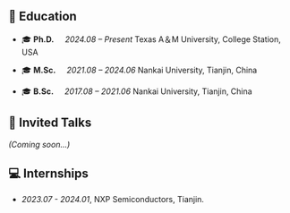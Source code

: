<!-- Educations -->
<span id="educations"></span>
## 📖 Education

- 🎓 **Ph.D.** &nbsp;&nbsp;&nbsp;&nbsp;*2024.08 – Present*  Texas A＆M University, College Station, USA  

- 🎓 **M.Sc.** &nbsp;&nbsp;&nbsp;&nbsp;*2021.08 – 2024.06*  Nankai University, Tianjin, China  

- 🎓 **B.Sc.** &nbsp;&nbsp;&nbsp;&nbsp;*2017.08 – 2021.06*  Nankai University, Tianjin, China  


<!-- Invited Talks -->
<span id="invited-talks"></span>
## 💬 Invited Talks

*(Coming soon...)*


<!-- Internships -->
<span id="internships"></span>
## 💻 Internships

- *2023.07 - 2024.01*, NXP Semiconductors, Tianjin.
